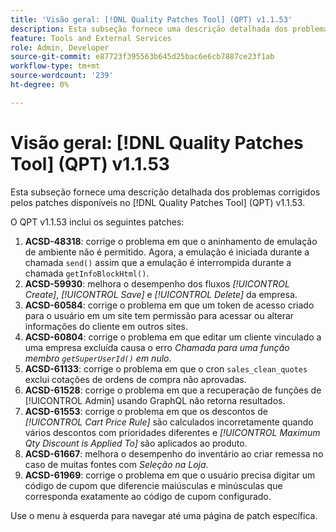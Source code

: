 ```yaml
---
title: 'Visão geral: [!DNL Quality Patches Tool] (QPT) v1.1.53'
description: Esta subseção fornece uma descrição detalhada dos problemas corrigidos pelos patches disponíveis no  [!DNL Quality Patches Tool] (QPT) v1.1.53.
feature: Tools and External Services
role: Admin, Developer
source-git-commit: e87723f395563b645d25bac6e6cb7887ce23f1ab
workflow-type: tm+mt
source-wordcount: '239'
ht-degree: 0%

---
```


# Visão geral: [!DNL Quality Patches Tool] (QPT) v1.1.53

Esta subseção fornece uma descrição detalhada dos problemas corrigidos pelos patches disponíveis no [!DNL Quality Patches Tool] (QPT) v1.1.53.

O QPT v1.1.53 inclui os seguintes patches:

1. **ACSD-48318**: corrige o problema em que o aninhamento de emulação de ambiente não é permitido. Agora, a emulação é iniciada durante a chamada `send()` assim que a emulação é interrompida durante a chamada `getInfoBlockHtml()`.
1. **ACSD-59930**: melhora o desempenho dos fluxos *[!UICONTROL Create]*, *[!UICONTROL Save]* e *[!UICONTROL Delete]* da empresa.
1. **ACSD-60584**: corrige o problema em que um token de acesso criado para o usuário em um site tem permissão para acessar ou alterar informações do cliente em outros sites.
1. **ACSD-60804**: corrige o problema em que editar um cliente vinculado a uma empresa excluída causa o erro *Chamada para uma função membro `getSuperUserId()` em nulo*.
1. **ACSD-61133**: corrige o problema em que o cron `sales_clean_quotes` exclui cotações de ordens de compra não aprovadas.
1. **ACSD-61528**: corrige o problema em que a recuperação de funções de [!UICONTROL Admin] usando GraphQL não retorna resultados.
1. **ACSD-61553**: corrige o problema em que os descontos de *[!UICONTROL Cart Price Rule]* são calculados incorretamente quando vários descontos com prioridades diferentes e *[!UICONTROL Maximum Qty Discount is Applied To]* são aplicados ao produto.
1. **ACSD-61667**: melhora o desempenho do inventário ao criar remessa no caso de muitas fontes com *Seleção na Loja*.
1. **ACSD-61969**: corrige o problema em que o usuário precisa digitar um código de cupom que diferencie maiúsculas e minúsculas que corresponda exatamente ao código de cupom configurado.

Use o menu à esquerda para navegar até uma página de patch específica.
